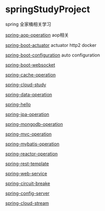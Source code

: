 # springStudyProject
  spring 全家桶相关学习  


[spring-aop-operation](spring-aop-operation/README.md)  aop相关

[spring-boot-actuator](spring-boot-actuator/README.md)  actuator  http2 docker

[spring-boot-configuration](spring-boot-configuration/README.md)  auto configuration

[spring-boot-websocket](spring-boot-websocket/README.md)

[spring-cache-operation](spring-cache-operation/README.md)

[spring-cloud-study](spring-cloud-study/README.md)

[spring-data-operation](spring-data-operation/README.md)

[spring-hello](spring-hello/README.md)

[spring-jpa-operation](spring-jpa-operation/README.md)

[spring-mongodb-operation](spring-mongodb-operation/README.md)

[spring-mvc-operation](spring-mvc-operation/README.md)

[spring-mybatis-operation](spring-mybatis-operation/README.md)

[spring-reactor-operation](spring-reactor-operation/README.md)

[spring-rest-template](spring-rest-template/README.md)

[spring-web-service](spring-web-service/README.md)  

[spring-circuit-breake](spring-circuit-breake/README.md)  

[spring-config-server](spring-config-server/README.md)  

[spring-cloud-stream](spring-cloud-stream/README.md)  

